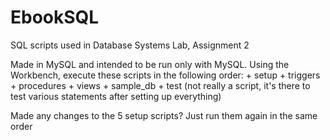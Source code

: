 # EbookSQL
SQL scripts used in Database Systems Lab, Assignment 2

Made in MySQL and intended to be run only with MySQL. Using the Workbench, execute these scripts in the following order:
    + setup
    + triggers
    + procedures
    + views
    + sample_db
    + test (not really a script, it's there to test various statements after setting up everything)
    
Made any changes to the 5 setup scripts? Just run them again in the same order
